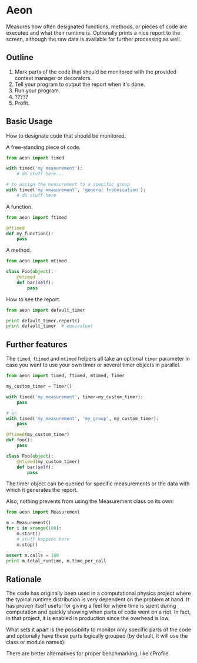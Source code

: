 Aeon
====

Measures how often designated functions, methods, or pieces of code are
executed and what their runtime is. Optionally prints a nice report to the
screen, although the raw data is available for further processing as well.

Outline
-------

1. Mark parts of the code that should be monitored with the provided
context manager or decorators.
2. Tell your program to output the report when it's done.
3. Run your program.
4. ?????
5. Profit.

Basic Usage
-----------

How to designate code that should be monitored.

A free-standing piece of code.

```python
from aeon import timed

with timed('my measurement'):
    # do stuff here...

# to assign the measurement to a specific group
with timed('my measurement', 'general frobnication'):
    # do stuff here
```

A function.

```python
from aeon import ftimed

@ftimed
def my_function():
    pass
```

A method.

```python
from aeon import mtimed

class Foo(object):
    @mtimed
    def bar(self):
        pass
```

How to see the report.

```python
from aeon import default_timer

print default_timer.report() 
print default_timer  # equivalent
```

Further features
----------------

The `timed`, `ftimed` and `mtimed` helpers all take an optional `timer`
parameter in case you want to use your own timer or several timer objects
in parallel.

```python
from aeon import timed, ftimed, mtimed, Timer

my_custom_timer = Timer()

with timed('my_measurement', timer=my_custom_timer):
    pass

# or
with timed('my_measurement', 'my_group', my_custom_timer):
    pass

@ftimed(my_custom_timer)
def foo():
    pass

class Foo(object):
    @mtimed(my_custom_timer)
    def bar(self):
        pass
```

The timer object can be queried for specific measurements or the data
with which it generates the report.

Also, nothing prevents from using the Measurement class on its own:

```python
from aeon import Measurement

m = Measurement()
for i in xrange(100):
    m.start()
    # stuff happens here
    m.stop()

assert m.calls = 100
print m.total_runtime, m.time_per_call
```

Rationale
---------

The code has originally been used in a computational physics project where
the typical runtime distribution is very dependent on the problem at hand.
It has proven itself useful for giving a feel for where time is spent
during computation and quickly showing when parts of code went on a riot.
In fact, in that project, it is enabled in production since the overhead
is low.

What sets it apart is the possibility to monitor only specific parts of the
code and optionally have these parts logically grouped (by default, it will
use the class or module names).

There are better alternatives for proper benchmarking, like cProfile.
